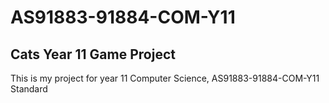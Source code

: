 # AS91883-91884-COM-Y11

## Cats Year 11 Game Project

This is my project for year 11 Computer Science, AS91883-91884-COM-Y11 Standard
